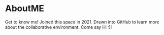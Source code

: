 # AboutME
Get to know me!
Joined this space in 2021.
Drawn into GitHub to learn more about the collaborative environment.
Come say Hi :)!
